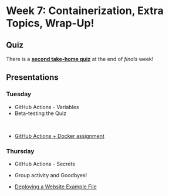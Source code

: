 # Week 7: Containerization, Extra Topics, Wrap-Up!

## Quiz

There is a [**second take-home quiz**](QUIZ2.md) at the end of *finals* week!

## Presentations

### Tuesday

* GitHub Actions - Variables
* Beta-testing the Quiz

&nbsp; 

* [GitHub Actions + Docker assignment](ASSIGN1.md)

### Thursday

* GitHub Actions - Secrets
* Group activity and Goodbyes!

* [Deploying a Website Example File](ASSIGN2.md)